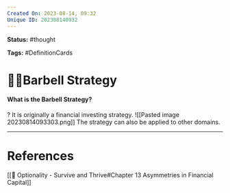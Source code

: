```yaml
---
Created On: 2023-08-14, 09:32
Unique ID: 202308140932
---
```

**Status:** #thought 

**Tags:** #DefinitionCards 

# 🏋️‍♀️Barbell Strategy
#### What is the Barbell Strategy?
?
It is originally a financial investing strategy.
![[Pasted image 20230814093303.png]]
The strategy can also be applied to other domains.
<!--SR:!2025-01-16,377,290-->



---
# References

[[📗 Optionality - Survive and Thrive#Chapter 13 Asymmetries in Financial Capital]]
